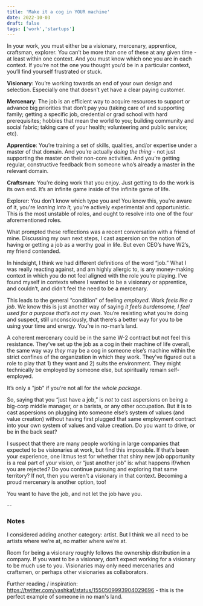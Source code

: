 ```yaml
---
title: 'Make it a cog in YOUR machine'
date: 2022-10-03
draft: false
tags: ['work','startups']
---
```


In your work, you must either be a visionary, mercenary, apprentice, craftsman, explorer. You can’t be more than one of these at any given time - at least within one context. And you must know which one you are in each context. If you’re not the one you thought you’d be in a particular context, you’ll find yourself frustrated or stuck.

**Visionary**: You’re working towards an end of your own design and selection. Especially one that doesn’t yet have a clear paying customer.

**Mercenary**: The job is an efficient way to acquire resources to support or advance big priorities that don’t pay you (taking care of and supporting family; getting a specific job, credential or grad school with hard prerequisites; hobbies that mean the world to you; building community and social fabric; taking care of your health; volunteering and public service; etc).

**Apprentice**: You’re training a set of skills, qualities, and/or expertise under a master of that domain. And you’re actually *doing the thing* - not just supporting the master on their non-core activities. And you’re getting regular, constructive feedback from someone who’s already a master in the relevant domain.

**Craftsman**: You’re doing work that you enjoy. Just getting to do the work is its own end. It’s an infinite game inside of the infinite game of life.

Explorer: You don't know which type you are! You know this, you're aware of it, you're *leaning into it,* you're actively experimental and opportunistic. This is the most unstable of roles, and ought to resolve into one of the four aforementioned roles.

What prompted these reflections was a recent conversation with a friend of mine. Discussing my own next steps, I cast aspersion on the notion of having or getting a job as a worthy goal in life. But even CEO’s have W2’s, my friend contended.

In hindsight, I think we had different definitions of the word “job.” What I was really reacting against, and am highly allergic to, is any money-making context in which you do not feel aligned with the role you’re playing. I’ve found myself in contexts where I wanted to be a visionary or apprentice, and couldn’t, and didn’t feel the need to be a mercenary.

This leads to the general “condition” of feeling *employed*. Work *feels like a job*. We know this is just another way of saying *it feels burdensome, I feel used for a purpose that’s not my own*. You’re resisting what you’re doing and suspect, still unconsciously, that there’s a better way for you to be using your time and energy. You’re in no-man’s land.

A coherent mercenary could be in the same W-2 contract but not feel this resistance. They’ve set up the job as a cog in their machine of life overall, the same way way *they* may be a cog in someone else’s machine within the strict confines of the organization in which they work. They've figured out a role to play that 1) they want and 2) suits the environment. They might technically be employed by someone else, but spiritually remain self-employed.

It’s only a "job" if you’re not all for *the whole package*.

So, saying that you “just have a job,” is *not* to cast aspersions on being a big-corp middle manager, or a barista, or any other occupation. But it is to cast aspersions on plugging into someone else’s system of values (and value creation) without having first plugged that same employment contract into your own system of values and value creation. Do you want to drive, or be in the back seat?

I suspect that there are many people working in large companies that expected to be visionaries at work, but find this impossible. If that’s been your experience, one litmus test for whether that shiny new job opportunity is a real part of your vision, or “just another job” is: what happens if/when you are rejected? Do you continue pursuing and exploring that same territory? If not, then you weren't a visionary in that context. Becoming a proud mercenary is another option, too!

You want to have the job, and not let the job have you.

--

### Notes

I considered adding another category: artist. But I think we all need to be artists where we’re at, no matter where we’re at.

Room for being a visionary roughly follows the ownership distribution in a company. If you want to be a visionary, don’t expect working for a visionary to be much use to you. Visionaries may only need mercenaries and craftsmen, or perhaps other visionaries as collaborators.

Further reading / inspiration:
https://twitter.com/yashkaf/status/1550509993904029696 - this is the perfect example of someone in no man's land.
